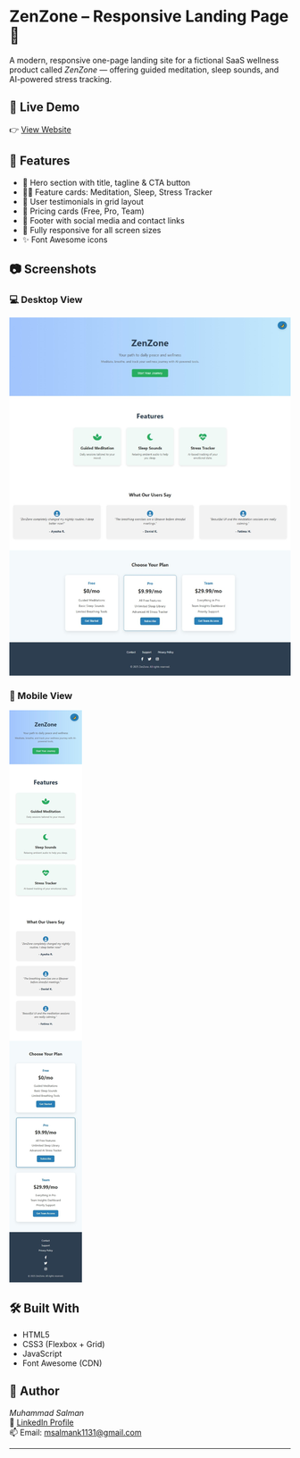 # ZenZone – Responsive Landing Page 🌿

A modern, responsive one-page landing site for a fictional SaaS wellness product called *ZenZone* — offering guided meditation, sleep sounds, and AI-powered stress tracking.

## 🔗 Live Demo

👉 [View Website](https://muhammad-salman123.github.io/ZenZone-elevvo-task)

## 📂 Features

- 🌈 Hero section with title, tagline & CTA button
- 🧘‍♂ Feature cards: Meditation, Sleep, Stress Tracker
- 💬 User testimonials in grid layout
- 💸 Pricing cards (Free, Pro, Team)
- 👣 Footer with social media and contact links
- 📱 Fully responsive for all screen sizes
- ✨ Font Awesome icons

## 📷 Screenshots

### 💻 Desktop View
![Desktop](desktop-view.jpeg)

### 📱 Mobile View
![Mobile](mobile-view.jpeg)


## 🛠 Built With

- HTML5
- CSS3 (Flexbox + Grid)
- JavaScript
- Font Awesome (CDN)

## 📌 Author

*Muhammad Salman*  
💼 [LinkedIn Profile](https://www.linkedin.com/in/muhammad-salman-6630152a9)  
📫 Email: msalmank1131@gmail.com

---
